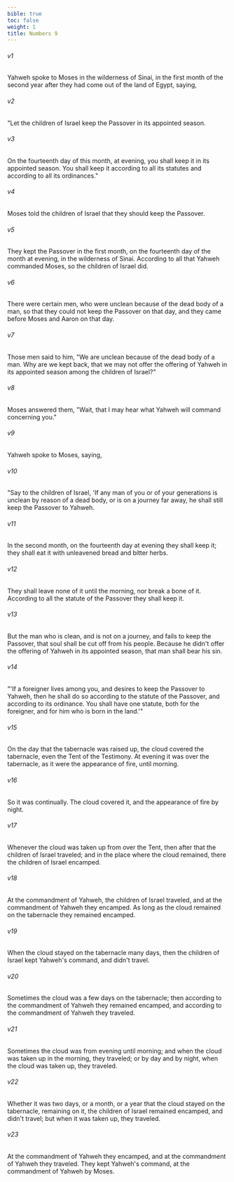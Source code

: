 ```yaml
---
bible: true
toc: false
weight: 1
title: Numbers 9
---
```


###### v1 
Yahweh spoke to Moses in the wilderness of Sinai, in the first month of the second year after they had come out of the land of Egypt, saying, 

###### v2 
"Let the children of Israel keep the Passover in its appointed season. 

###### v3 
On the fourteenth day of this month, at evening, you shall keep it in its appointed season. You shall keep it according to all its statutes and according to all its ordinances." 

###### v4 
Moses told the children of Israel that they should keep the Passover. 

###### v5 
They kept the Passover in the first month, on the fourteenth day of the month at evening, in the wilderness of Sinai. According to all that Yahweh commanded Moses, so the children of Israel did. 

###### v6 
There were certain men, who were unclean because of the dead body of a man, so that they could not keep the Passover on that day, and they came before Moses and Aaron on that day. 

###### v7 
Those men said to him, "We are unclean because of the dead body of a man. Why are we kept back, that we may not offer the offering of Yahweh in its appointed season among the children of Israel?" 

###### v8 
Moses answered them, "Wait, that I may hear what Yahweh will command concerning you." 

###### v9 
Yahweh spoke to Moses, saying, 

###### v10 
"Say to the children of Israel, 'If any man of you or of your generations is unclean by reason of a dead body, or is on a journey far away, he shall still keep the Passover to Yahweh. 

###### v11 
In the second month, on the fourteenth day at evening they shall keep it; they shall eat it with unleavened bread and bitter herbs. 

###### v12 
They shall leave none of it until the morning, nor break a bone of it. According to all the statute of the Passover they shall keep it. 

###### v13 
But the man who is clean, and is not on a journey, and fails to keep the Passover, that soul shall be cut off from his people. Because he didn't offer the offering of Yahweh in its appointed season, that man shall bear his sin. 

###### v14 
"'If a foreigner lives among you, and desires to keep the Passover to Yahweh, then he shall do so according to the statute of the Passover, and according to its ordinance. You shall have one statute, both for the foreigner, and for him who is born in the land.'" 

###### v15 
On the day that the tabernacle was raised up, the cloud covered the tabernacle, even the Tent of the Testimony. At evening it was over the tabernacle, as it were the appearance of fire, until morning. 

###### v16 
So it was continually. The cloud covered it, and the appearance of fire by night. 

###### v17 
Whenever the cloud was taken up from over the Tent, then after that the children of Israel traveled; and in the place where the cloud remained, there the children of Israel encamped. 

###### v18 
At the commandment of Yahweh, the children of Israel traveled, and at the commandment of Yahweh they encamped. As long as the cloud remained on the tabernacle they remained encamped. 

###### v19 
When the cloud stayed on the tabernacle many days, then the children of Israel kept Yahweh's command, and didn't travel. 

###### v20 
Sometimes the cloud was a few days on the tabernacle; then according to the commandment of Yahweh they remained encamped, and according to the commandment of Yahweh they traveled. 

###### v21 
Sometimes the cloud was from evening until morning; and when the cloud was taken up in the morning, they traveled; or by day and by night, when the cloud was taken up, they traveled. 

###### v22 
Whether it was two days, or a month, or a year that the cloud stayed on the tabernacle, remaining on it, the children of Israel remained encamped, and didn't travel; but when it was taken up, they traveled. 

###### v23 
At the commandment of Yahweh they encamped, and at the commandment of Yahweh they traveled. They kept Yahweh's command, at the commandment of Yahweh by Moses.


